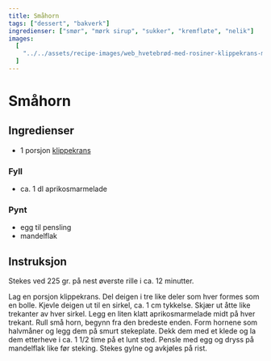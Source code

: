 ```yaml
---
title: Småhorn
tags: ["dessert", "bakverk"]
ingredienser: ["smør", "mørk sirup", "sukker", "kremfløte", "nelik"]
images:
  [
    "../../assets/recipe-images/web_hvetebrød-med-rosiner-klippekrans-mandelfylte-smørboller-eplegjemmer.jpg",
  ]
---
```


# Småhorn

## Ingredienser

- 1 porsjon [klippekrans](./klippekrans-2)

### Fyll

- ca. 1 dl aprikosmarmelade

### Pynt

- egg til pensling
- mandelflak

## Instruksjon

Stekes ved 225 gr. på nest øverste rille i ca. 12 minutter.

Lag en porsjon klippekrans. Del deigen i tre like deler som hver formes som en bolle. Kjevle deigen ut til en sirkel, ca. 1 cm tykkelse. Skjær ut åtte like trekanter av hver sirkel. Legg en liten klatt aprikosmarmelade midt på hver trekant. Rull små horn, begynn fra den bredeste enden. Form hornene som halvmåner og legg dem på smurt stekeplate. Dekk dem med et klede og la dem etterheve i ca. 1 1/2 time på et lunt sted. Pensle med egg og dryss på mandelflak like før steking. Stekes gylne og avkjøles på rist.
